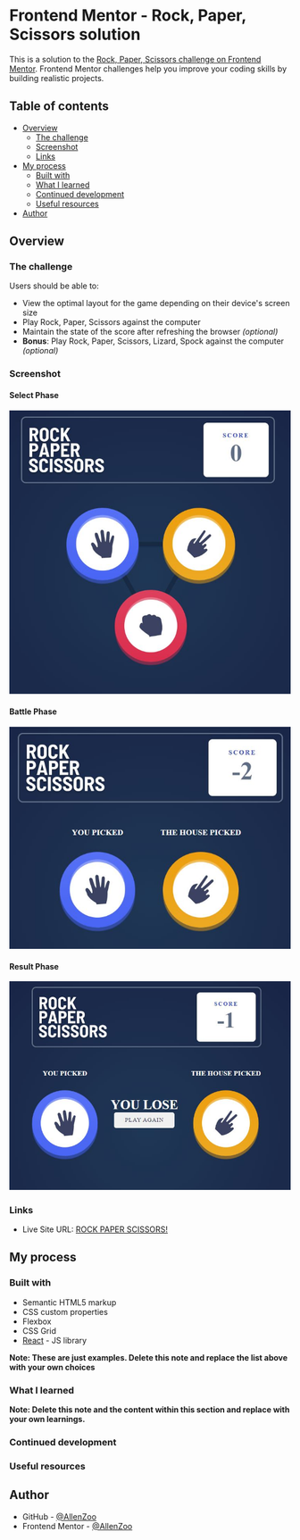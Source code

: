 # Frontend Mentor - Rock, Paper, Scissors solution

This is a solution to the [Rock, Paper, Scissors challenge on Frontend Mentor](https://www.frontendmentor.io/challenges/rock-paper-scissors-game-pTgwgvgH). Frontend Mentor challenges help you improve your coding skills by building realistic projects.

## Table of contents

- [Overview](#overview)
  - [The challenge](#the-challenge)
  - [Screenshot](#screenshot)
  - [Links](#links)
- [My process](#my-process)
  - [Built with](#built-with)
  - [What I learned](#what-i-learned)
  - [Continued development](#continued-development)
  - [Useful resources](#useful-resources)
- [Author](#author)

## Overview

### The challenge

Users should be able to:

- View the optimal layout for the game depending on their device's screen size
- Play Rock, Paper, Scissors against the computer
- Maintain the state of the score after refreshing the browser _(optional)_
- **Bonus**: Play Rock, Paper, Scissors, Lizard, Spock against the computer _(optional)_

### Screenshot

#### Select Phase

![](https://github.com/AllenZoo/RockPaperScissors/blob/master/screenshots/RPS_select_phase.JPG)

#### Battle Phase

![](https://github.com/AllenZoo/RockPaperScissors/blob/master/screenshots/RPS_battle_phase.JPG)

#### Result Phase

![](https://github.com/AllenZoo/RockPaperScissors/blob/master/screenshots/RPS_result_phase.JPG)

### Links

- Live Site URL: [ROCK PAPER SCISSORS!](https://allenzoo.github.io/RockPaperScissors/)

## My process

### Built with

- Semantic HTML5 markup
- CSS custom properties
- Flexbox
- CSS Grid
- [React](https://reactjs.org/) - JS library

**Note: These are just examples. Delete this note and replace the list above with your own choices**

### What I learned

**Note: Delete this note and the content within this section and replace with your own learnings.**

### Continued development

### Useful resources

## Author

- GitHub - [@AllenZoo](https://github.com/AllenZoo)
- Frontend Mentor - [@AllenZoo](https://www.frontendmentor.io/profile/AllenZoo)

